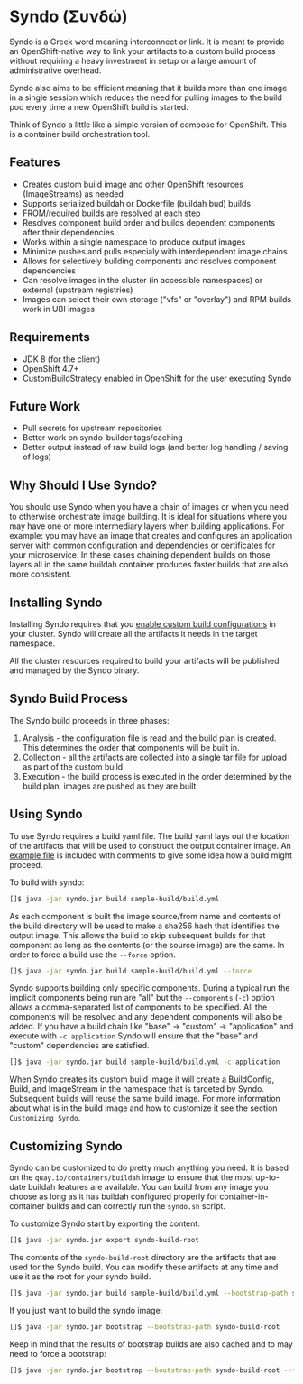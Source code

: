 # Syndo (Συνδώ)
Syndo is a Greek word meaning interconnect or link. It is meant to provide an OpenShift-native way to link
your artifacts to a custom build process without requiring a heavy investment in setup or a large amount
of administrative overhead.

Syndo also aims to be efficient meaning that it builds more than one image in a single session which reduces
the need for pulling images to the build pod every time a new OpenShift build is started.

Think of Syndo a little like a simple version of compose for OpenShift. This is a container build orchestration
tool.

## Features
* Creates custom build image and other OpenShift resources (ImageStreams) as needed
* Supports serialized buildah or Dockerfile (buildah bud) builds
* FROM/required builds are resolved at each step
* Resolves component build order and builds dependent components after their dependencies
* Works within a single namespace to produce output images
* Minimize pushes and pulls especialy with interdependent image chains
* Allows for selectively building components and resolves component dependencies
* Can resolve images in the cluster (in accessible namespaces) or external (upstream registries)
* Images can select their own storage ("vfs" or "overlay") and RPM builds work in UBI images

## Requirements
* JDK 8 (for the client)
* OpenShift 4.7+
* CustomBuildStrategy enabled in OpenShift for the user executing Syndo

## Future Work
* Pull secrets for upstream repositories
* Better work on syndo-builder tags/caching
* Better output instead of raw build logs (and better log handling / saving of logs)

## Why Should I Use Syndo?
You should use Syndo when you have a chain of images or when you need to otherwise orchestrate image building. It is ideal for situations
where you may have one or more intermediary layers when building applications. For example: you may have an image that creates and configures
an application server with common configuration and dependencies or certificates for your microservice. In these cases chaining dependent
builds on those layers all in the same buildah container produces faster builds that are also more consistent.

## Installing Syndo
Installing Syndo requires that you [enable custom build configurations](https://docs.openshift.com/container-platform/4.7/cicd/builds/securing-builds-by-strategy.html#securing-builds-by-strategy) 
in your cluster. Syndo will create all the artifacts it needs in the target namespace.

All the cluster resources required to build your artifacts will be published and managed by the Syndo binary.

## Syndo Build Process
The Syndo build proceeds in three phases:
1. Analysis - the configuration file is read and the build plan is created. This determines the order that components will be built in.
2. Collection - all the artifacts are collected into a single tar file for upload as part of the custom build
3. Execution - the build process is executed in the order determined by the build plan, images are pushed as they are built

## Using Syndo
To use Syndo requires a build yaml file. The build yaml lays out the location of the artifacts that will be used
to construct the output container image. An [example file](sample-build/build.yml) is included with
comments to give some idea how a build might proceed.

To build with syndo:
```bash
[]$ java -jar syndo.jar build sample-build/build.yml
```

As each component is built the image source/from name and contents of the build directory will be used to make a sha256
hash that identifies the output image. This allows the build to skip subsequent builds for that component as long as the
contents (or the source image) are the same. In order to force a build use the `--force` option.
```bash
[]$ java -jar syndo.jar build sample-build/build.yml --force
```

Syndo supports building only specific components. During a typical run the implicit components being run are "all" but
the `--components` (`-c`) option allows a comma-separated list of components to be specified. All the components will
be resolved and any dependent components will also be added. If you have a build chain like "base" -> "custom" -> "application"
and execute with `-c application` Syndo will ensure that the "base" and "custom" dependencies are satisfied.
```bash
[]$ java -jar syndo.jar build sample-build/build.yml -c application
```

When Syndo creates its custom build image it will create a BuildConfig, Build, and ImageStream in the namespace that is targeted by Syndo. 
Subsequent builds will reuse the same build image.  For more information about what is in the build image and how to customize it
see the section `Customizing Syndo`.

## Customizing Syndo
Syndo can be customized to do pretty much anything you need. It is based on the `quay.io/containers/buildah` image to ensure that
the most up-to-date buildah features are available. You can build from any image you choose as long as it has buildah configured
properly for container-in-container builds and can correctly run the `syndo.sh` script.

To customize Syndo start by exporting the content:
```bash
[]$ java -jar syndo.jar export syndo-build-root
```

The contents of the `syndo-build-root` directory are the artifacts that are used for the Syndo build. You can modify these artifacts
at any time and use it as the root for your syndo build.
```bash
[]$ java -jar syndo.jar build sample-build/build.yml --bootstrap-path syndo-build-root 
```

If you just want to build the syndo image:
```bash
[]$ java -jar syndo.jar bootstrap --bootstrap-path syndo-build-root
```

Keep in mind that the results of bootstrap builds are also cached and to may need to force a bootstrap:
```bash
[]$ java -jar syndo.jar bootstrap --bootstrap-path syndo-build-root --force-bootstrap
```

